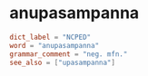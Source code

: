 # anupasampanna

``` toml
dict_label = "NCPED"
word = "anupasampanna"
grammar_comment = "neg. mfn."
see_also = ["upasampanna"]
```

